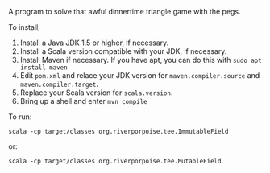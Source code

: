 A program to solve that awful dinnertime triangle game with the pegs.

To install,

1. Install a Java JDK 1.5 or higher, if necessary.
1. Install a Scala version compatible with your JDK, if necessary.
1. Install Maven if necessary. If you have apt, you can do this with `sudo apt install maven`
1. Edit `pom.xml` and relace your JDK version for  `maven.compiler.source` and `maven.compiler.target`.
1. Replace your Scala version for `scala.version`.
1. Bring up a shell and enter `mvn compile`

To run:
```
scala -cp target/classes org.riverporpoise.tee.ImmutableField
```

or:
```
scala -cp target/classes org.riverporpoise.tee.MutableField
```